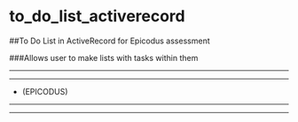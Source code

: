 to_do_list_activerecord
=======================

##To Do List in ActiveRecord for Epicodus assessment

###Allows user to make lists with tasks within them

--------
--------

+ (EPICODUS)

-------
-------


